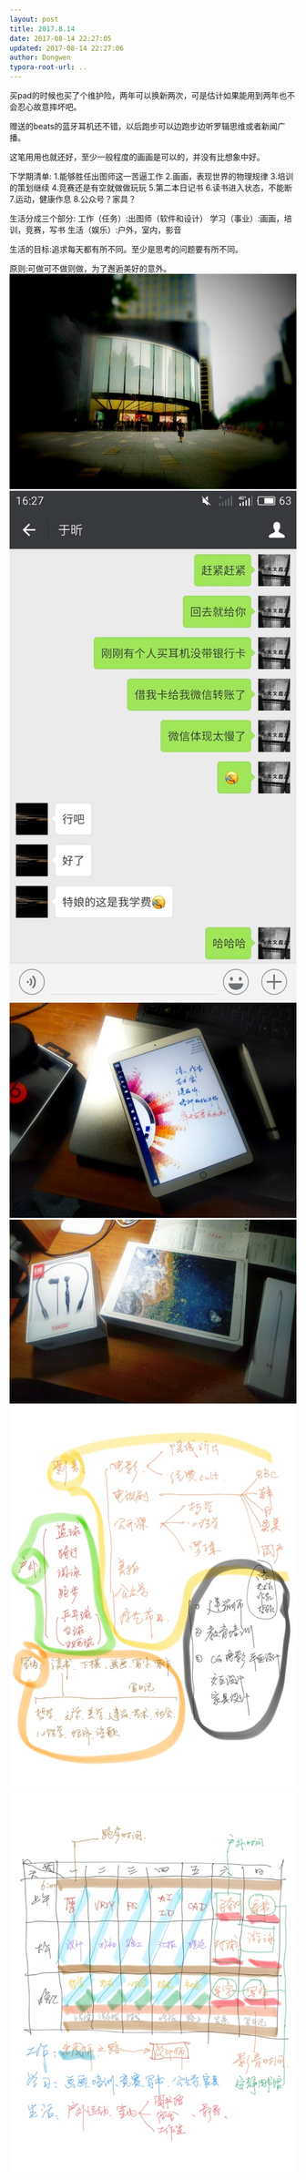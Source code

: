 ```yaml
---
layout: post
title: 2017.8.14
date: 2017-08-14 22:27:05
updated: 2017-08-14 22:27:06
author: Dongwen
typora-root-url: ..
---
```




买pad的时候也买了个维护险，两年可以换新两次，可是估计如果能用到两年也不会忍心故意摔坏吧。

赠送的beats的蓝牙耳机还不错，以后跑步可以边跑步边听罗辑思维或者新闻广播。

这笔用用也就还好，至少一般程度的画画是可以的，并没有比想象中好。

下学期清单:
1.能够胜任出图师这一苦逼工作
2.画画，表现世界的物理规律
3.培训的策划继续
4.竞赛还是有空就做做玩玩
5.第二本日记书
6.读书进入状态，不能断
7.运动，健康作息
8.公众号？家具？

生活分成三个部分:
工作（任务）:出图师（软件和设计）
学习（事业）:画画，培训，竞赛，写书
生活（娱乐）:户外，室内，影音

生活的目标:追求每天都有所不同。至少是思考的问题要有所不同。

原则:可做可不做则做，为了邂逅美好的意外。      ![](/img/in-post/x44703112.jpg)
![](/img/in-post/x44703116.jpg)
![](/img/in-post/x44703110.jpg)
![](/img/in-post/x44703113.jpg)
![](/img/in-post/x44703117.jpg)
![](/img/in-post/x44703107.jpg)
